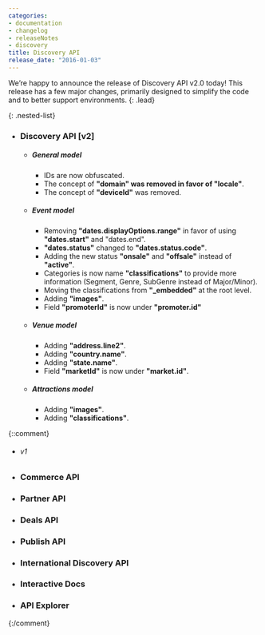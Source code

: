 ```yaml
---
categories:
- documentation
- changelog
- releaseNotes
- discovery
title: Discovery API 
release_date: "2016-01-03"
---
```

We’re happy to announce the release of Discovery API v2.0 today! This release has a few major changes, primarily designed to simplify the code and to better support environments.
{: .lead}

{: .nested-list}
- ### Discovery API [v2]
  + ##### General model
    * IDs are now obfuscated.
    * The concept of **"domain" was removed in favor of "locale"**.
    * The concept of **"deviceId"** was removed.
  + ##### Event model
    * Removing **"dates.displayOptions.range"** in favor of using **"dates.start"** and "dates.end".
    * **"dates.status"** changed to **"dates.status.code"**.
    * Adding the new status **"onsale"** and **"offsale"** instead of **"active"**.
    * Categories is now name **"classifications"** to provide more information (Segment, Genre, SubGenre instead of Major/Minor).
    * Moving the classifications from **"_embedded"** at the root level.
    * Adding **"images"**.
    * Field **"promoterId"** is now under **"promoter.id"**
  + ##### Venue model
    * Adding **"address.line2"**.
    * Adding **"country.name"**.
    * Adding **"state.name"**.
    * Field **"marketId"** is now under **"market.id"**.
  + ##### Attractions model
    * Adding **"images"**.
    * Adding **"classifications"**.

{::comment}
  * ###### v1
- ### Commerce API
- ### Partner API
- ### Deals API
- ### Publish API
- ### International Discovery API
- ### Interactive Docs
- ### API Explorer
{:/comment}